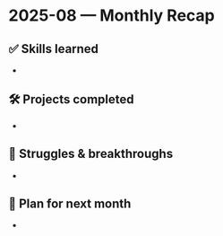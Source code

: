 # 2025-08 — Monthly Recap

## ✅ Skills learned
-

## 🛠 Projects completed
-

## 🤔 Struggles & breakthroughs
-

## 🎯 Plan for next month
-
